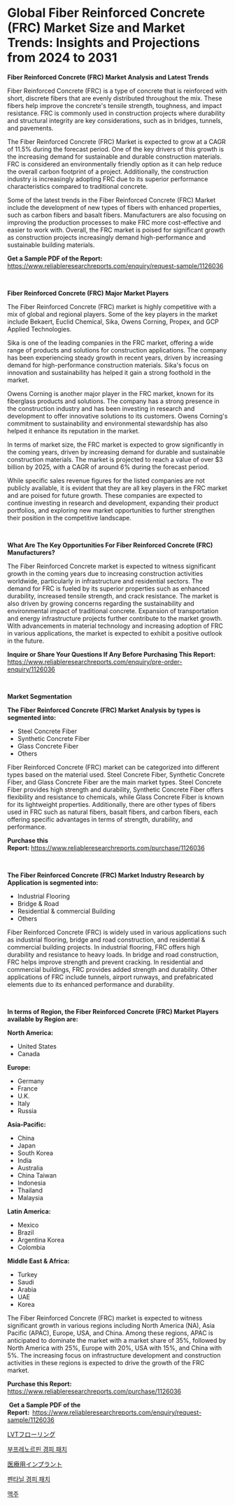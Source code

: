 <p><h1>Global Fiber Reinforced Concrete (FRC) Market Size and Market Trends: Insights and Projections from 2024 to 2031</h1></p><p><strong>Fiber Reinforced Concrete (FRC) Market Analysis and Latest Trends</strong></p>
<p><p>Fiber Reinforced Concrete (FRC) is a type of concrete that is reinforced with short, discrete fibers that are evenly distributed throughout the mix. These fibers help improve the concrete's tensile strength, toughness, and impact resistance. FRC is commonly used in construction projects where durability and structural integrity are key considerations, such as in bridges, tunnels, and pavements.</p><p>The Fiber Reinforced Concrete (FRC) Market is expected to grow at a CAGR of 11.5% during the forecast period. One of the key drivers of this growth is the increasing demand for sustainable and durable construction materials. FRC is considered an environmentally friendly option as it can help reduce the overall carbon footprint of a project. Additionally, the construction industry is increasingly adopting FRC due to its superior performance characteristics compared to traditional concrete. </p><p>Some of the latest trends in the Fiber Reinforced Concrete (FRC) Market include the development of new types of fibers with enhanced properties, such as carbon fibers and basalt fibers. Manufacturers are also focusing on improving the production processes to make FRC more cost-effective and easier to work with. Overall, the FRC market is poised for significant growth as construction projects increasingly demand high-performance and sustainable building materials.</p></p>
<p><strong>Get a Sample PDF of the Report:&nbsp;</strong> <a href="https://www.reliableresearchreports.com/enquiry/request-sample/1126036">https://www.reliableresearchreports.com/enquiry/request-sample/1126036</a></p>
<p>&nbsp;</p>
<p><strong>Fiber Reinforced Concrete (FRC) Major Market Players</strong></p>
<p><p>The Fiber Reinforced Concrete (FRC) market is highly competitive with a mix of global and regional players. Some of the key players in the market include Bekaert, Euclid Chemical, Sika, Owens Corning, Propex, and GCP Applied Technologies.</p><p>Sika is one of the leading companies in the FRC market, offering a wide range of products and solutions for construction applications. The company has been experiencing steady growth in recent years, driven by increasing demand for high-performance construction materials. Sika's focus on innovation and sustainability has helped it gain a strong foothold in the market.</p><p>Owens Corning is another major player in the FRC market, known for its fiberglass products and solutions. The company has a strong presence in the construction industry and has been investing in research and development to offer innovative solutions to its customers. Owens Corning's commitment to sustainability and environmental stewardship has also helped it enhance its reputation in the market.</p><p>In terms of market size, the FRC market is expected to grow significantly in the coming years, driven by increasing demand for durable and sustainable construction materials. The market is projected to reach a value of over $3 billion by 2025, with a CAGR of around 6% during the forecast period.</p><p>While specific sales revenue figures for the listed companies are not publicly available, it is evident that they are all key players in the FRC market and are poised for future growth. These companies are expected to continue investing in research and development, expanding their product portfolios, and exploring new market opportunities to further strengthen their position in the competitive landscape.</p></p>
<p>&nbsp;</p>
<p><strong>What Are The Key Opportunities For Fiber Reinforced Concrete (FRC) Manufacturers?</strong></p>
<p><p>The Fiber Reinforced Concrete market is expected to witness significant growth in the coming years due to increasing construction activities worldwide, particularly in infrastructure and residential sectors. The demand for FRC is fueled by its superior properties such as enhanced durability, increased tensile strength, and crack resistance. The market is also driven by growing concerns regarding the sustainability and environmental impact of traditional concrete. Expansion of transportation and energy infrastructure projects further contribute to the market growth. With advancements in material technology and increasing adoption of FRC in various applications, the market is expected to exhibit a positive outlook in the future.</p></p>
<p><strong>Inquire or Share Your Questions If Any Before Purchasing This Report:</strong> <a href="https://www.reliableresearchreports.com/enquiry/pre-order-enquiry/1126036">https://www.reliableresearchreports.com/enquiry/pre-order-enquiry/1126036</a></p>
<p>&nbsp;</p>
<p><strong>Market Segmentation</strong></p>
<p><strong>The Fiber Reinforced Concrete (FRC) Market Analysis by types is segmented into:</strong></p>
<p><ul><li>Steel Concrete Fiber</li><li>Synthetic Concrete Fiber</li><li>Glass Concrete Fiber</li><li>Others</li></ul></p>
<p><p>Fiber Reinforced Concrete (FRC) market can be categorized into different types based on the material used. Steel Concrete Fiber, Synthetic Concrete Fiber, and Glass Concrete Fiber are the main market types. Steel Concrete Fiber provides high strength and durability, Synthetic Concrete Fiber offers flexibility and resistance to chemicals, while Glass Concrete Fiber is known for its lightweight properties. Additionally, there are other types of fibers used in FRC such as natural fibers, basalt fibers, and carbon fibers, each offering specific advantages in terms of strength, durability, and performance.</p></p>
<p><strong>Purchase this Report:&nbsp;</strong><a href="https://www.reliableresearchreports.com/purchase/1126036">https://www.reliableresearchreports.com/purchase/1126036</a></p>
<p>&nbsp;</p>
<p><strong>The Fiber Reinforced Concrete (FRC) Market Industry Research by Application is segmented into:</strong></p>
<p><ul><li>Industrial Flooring</li><li>Bridge & Road</li><li>Residential & commercial Building</li><li>Others</li></ul></p>
<p><p>Fiber Reinforced Concrete (FRC) is widely used in various applications such as industrial flooring, bridge and road construction, and residential & commercial building projects. In industrial flooring, FRC offers high durability and resistance to heavy loads. In bridge and road construction, FRC helps improve strength and prevent cracking. In residential and commercial buildings, FRC provides added strength and durability. Other applications of FRC include tunnels, airport runways, and prefabricated elements due to its enhanced performance and durability.</p></p>
<p>&nbsp;</p>
<p><strong>In terms of Region, the Fiber Reinforced Concrete (FRC) Market Players available by Region are:</strong></p>
<p>
    <p> <strong> North America: </strong>
        <ul>
            <li>United States</li>
            <li>Canada</li>
        </ul>
        </p> 
    <p> <strong> Europe: </strong>
        <ul>
            <li>Germany</li>
            <li>France</li>
            <li>U.K.</li>
            <li>Italy</li>
            <li>Russia</li>
        </ul>
        </p> 
    <p> <strong> Asia-Pacific: </strong>
        <ul>
            <li>China</li>
            <li>Japan</li>
            <li>South Korea</li>
            <li>India</li>
            <li>Australia</li>
            <li>China Taiwan</li>
            <li>Indonesia</li>
            <li>Thailand</li>
            <li>Malaysia</li>
        </ul>
        </p> 
    <p> <strong> Latin America: </strong>
        <ul>
            <li>Mexico</li>
            <li>Brazil</li>
            <li>Argentina Korea</li>
            <li>Colombia</li>
        </ul>
        </p> 
    <p> <strong> Middle East & Africa: </strong>
        <ul>
            <li>Turkey</li>
            <li>Saudi</li>
            <li>Arabia</li>
            <li>UAE</li>
            <li>Korea</li>
        </ul>
    </p>
    </p>
<p><p>The Fiber Reinforced Concrete (FRC) market is expected to witness significant growth in various regions including North America (NA), Asia Pacific (APAC), Europe, USA, and China. Among these regions, APAC is anticipated to dominate the market with a market share of 35%, followed by North America with 25%, Europe with 20%, USA with 15%, and China with 5%. The increasing focus on infrastructure development and construction activities in these regions is expected to drive the growth of the FRC market.</p></p>
<p><strong>Purchase this Report: </strong><a href="https://www.reliableresearchreports.com/purchase/1126036">https://www.reliableresearchreports.com/purchase/1126036</a></p>
<p>&nbsp;<strong>Get a Sample PDF of the Report:&nbsp;&nbsp;</strong><a href="https://www.reliableresearchreports.com/enquiry/request-sample/1126036">https://www.reliableresearchreports.com/enquiry/request-sample/1126036</a></p>
<p><strong></strong></p>
<p><p><a href="https://medium.com/@barrycuda1974/lvt%E3%83%95%E3%83%AD%E3%83%BC%E3%83%AA%E3%83%B3%E3%82%B0%E5%B8%82%E5%A0%B4%E3%81%AE%E8%A6%8F%E6%A8%A1-cagr-%E3%83%88%E3%83%AC%E3%83%B3%E3%83%89-2024%E5%B9%B4-2030%E5%B9%B4-a7cda5e2b5c5">LVTフローリング</a></p><p><a href="https://github.com/plelbej847484502/Market-Research-Report-List-1/blob/main/4475123194208.md">부프레노르핀 경피 패치</a></p><p><a href="https://github.com/dzy793153605/Market-Research-Report-List-1/blob/main/7553529194487.md">医療用インプラント</a></p><p><a href="https://github.com/vseigx30c9a1j/Market-Research-Report-List-1/blob/main/7440406194209.md">펜타닐 경피 패치</a></p><p><a href="https://medium.com/@dewayneber2023/%EB%A7%A5%EC%A3%BC-%EC%8B%9C%EC%9E%A5%EC%9D%80-%EC%8B%9C%EC%9E%A5-%EC%A0%90%EC%9C%A0%EC%9C%A8-%EA%B7%9C%EB%AA%A8-%EB%B0%8F-2031%EB%85%84%EA%B9%8C%EC%A7%80-%EC%98%88%EC%83%81%EB%90%98%EB%8A%94-%EC%98%88%EC%B8%A1%EC%97%90-%EC%B4%88%EC%A0%90%EC%9D%84-%EB%A7%9E%EC%B6%A5%EB%8B%88%EB%8B%A4-f42d6920f52a">맥주</a></p></p>